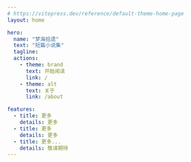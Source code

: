 ```yaml
---
# https://vitepress.dev/reference/default-theme-home-page
layout: home

hero:
  name: "梦海拾遗"
  text: "短篇小说集"
  tagline:
  actions:
    - theme: brand
      text: 开始阅读
      link: /
    - theme: alt
      text: 关于
      link: /about

features:
  - title: 更多
    details: 更多
  - title: 更多
    details: 更多
  - title: 更多...
    details: 敬请期待
---
```


